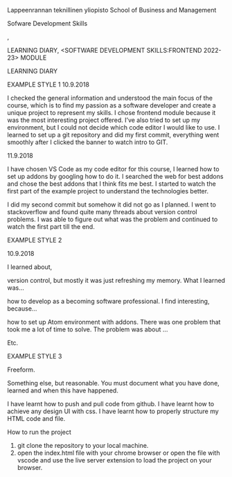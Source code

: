 Lappeenrannan teknillinen yliopisto
School of Business and Management



Sofware Development Skills

<Frank Olowoniyi>, <Insert student number here>


LEARNING DIARY, <SOFTWARE DEVELOPMENT SKILLS:FRONTEND 2022-23> MODULE



 
LEARNING DIARY

EXAMPLE STYLE 1
10.9.2018

I checked the general information and understood the main focus of the course, which is to find my passion as a software developer and create a unique project to represent my skills. I chose frontend module because it was the most interesting project offered. I’ve also tried to set up my environment, but I could not decide which code editor I would like to use.  I learned to set up a git repository and did my first commit, everything went smoothly after I clicked the banner to watch intro to GIT.  

11.9.2018

I have chosen VS Code as my code editor for this course, I learned how to set up addons by googling how to do it. I searched the web for best addons and chose the best addons that I think fits me best.  I started to watch the first part of the example project to understand the technologies better.

I did my second commit but somehow it did not go as I planned. I went to stackoverflow and found quite many threads about version control problems. I was able to figure out what was the problem and continued to watch the first part till the end.
 
EXAMPLE STYLE 2

10.9.2018

I learned about,

version control, but mostly it was just refreshing my memory. What I learned was…

how to develop as a becoming software professional. I find <something> interesting, because…

how to set up Atom environment with addons. There was one problem that took me a lot of time to solve. The problem was about …

Etc.

EXAMPLE STYLE 3

Freeform.

Something else, but reasonable. You must document what you have done, learned and when this have happened.

I have learnt how to push and pull code from github.
I have learnt how to achieve any design UI with css.
I have learnt how to properly structure my HTML code and file.

How to run the project
1. git clone the repository to your local machine.
2. open the index.html file with your chrome browser or 
   open the file with vscode and use the live server extension to load the project on your browser.

